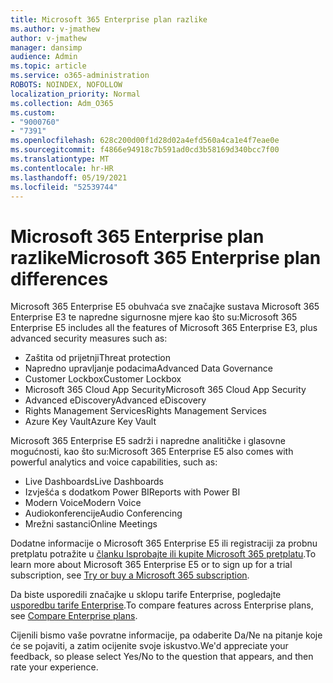 ```yaml
---
title: Microsoft 365 Enterprise plan razlike
ms.author: v-jmathew
author: v-jmathew
manager: dansimp
audience: Admin
ms.topic: article
ms.service: o365-administration
ROBOTS: NOINDEX, NOFOLLOW
localization_priority: Normal
ms.collection: Adm_O365
ms.custom:
- "9000760"
- "7391"
ms.openlocfilehash: 628c200d00f1d28d02a4efd560a4ca1e4f7eae0e
ms.sourcegitcommit: f4866e94918c7b591ad0cd3b58169d340bcc7f00
ms.translationtype: MT
ms.contentlocale: hr-HR
ms.lasthandoff: 05/19/2021
ms.locfileid: "52539744"
---
```

# <a name="microsoft-365-enterprise-plan-differences"></a><span data-ttu-id="0a10a-102">Microsoft 365 Enterprise plan razlike</span><span class="sxs-lookup"><span data-stu-id="0a10a-102">Microsoft 365 Enterprise plan differences</span></span>

<span data-ttu-id="0a10a-103">Microsoft 365 Enterprise E5 obuhvaća sve značajke sustava Microsoft 365 Enterprise E3 te napredne sigurnosne mjere kao što su:</span><span class="sxs-lookup"><span data-stu-id="0a10a-103">Microsoft 365 Enterprise E5 includes all the features of Microsoft 365 Enterprise E3, plus advanced security measures such as:</span></span>

- <span data-ttu-id="0a10a-104">Zaštita od prijetnji</span><span class="sxs-lookup"><span data-stu-id="0a10a-104">Threat protection</span></span>
- <span data-ttu-id="0a10a-105">Napredno upravljanje podacima</span><span class="sxs-lookup"><span data-stu-id="0a10a-105">Advanced Data Governance</span></span>
- <span data-ttu-id="0a10a-106">Customer Lockbox</span><span class="sxs-lookup"><span data-stu-id="0a10a-106">Customer Lockbox</span></span>
- <span data-ttu-id="0a10a-107">Microsoft 365 Cloud App Security</span><span class="sxs-lookup"><span data-stu-id="0a10a-107">Microsoft 365 Cloud App Security</span></span>
- <span data-ttu-id="0a10a-108">Advanced eDiscovery</span><span class="sxs-lookup"><span data-stu-id="0a10a-108">Advanced eDiscovery</span></span>
- <span data-ttu-id="0a10a-109">Rights Management Services</span><span class="sxs-lookup"><span data-stu-id="0a10a-109">Rights Management Services</span></span>
- <span data-ttu-id="0a10a-110">Azure Key Vault</span><span class="sxs-lookup"><span data-stu-id="0a10a-110">Azure Key Vault</span></span>

<span data-ttu-id="0a10a-111">Microsoft 365 Enterprise E5 sadrži i napredne analitičke i glasovne mogućnosti, kao što su:</span><span class="sxs-lookup"><span data-stu-id="0a10a-111">Microsoft 365 Enterprise E5 also comes with powerful analytics and voice capabilities, such as:</span></span>

- <span data-ttu-id="0a10a-112">Live Dashboards</span><span class="sxs-lookup"><span data-stu-id="0a10a-112">Live Dashboards</span></span>
- <span data-ttu-id="0a10a-113">Izvješća s dodatkom Power BI</span><span class="sxs-lookup"><span data-stu-id="0a10a-113">Reports with Power BI</span></span>
- <span data-ttu-id="0a10a-114">Modern Voice</span><span class="sxs-lookup"><span data-stu-id="0a10a-114">Modern Voice</span></span>
- <span data-ttu-id="0a10a-115">Audiokonferencije</span><span class="sxs-lookup"><span data-stu-id="0a10a-115">Audio Conferencing</span></span>
- <span data-ttu-id="0a10a-116">Mrežni sastanci</span><span class="sxs-lookup"><span data-stu-id="0a10a-116">Online Meetings</span></span>

<span data-ttu-id="0a10a-117">Dodatne informacije o Microsoft 365 Enterprise E5 ili registraciji za probnu pretplatu potražite u [članku Isprobajte ili kupite Microsoft 365 pretplatu](https://go.microsoft.com/fwlink/?linkid=2099673).</span><span class="sxs-lookup"><span data-stu-id="0a10a-117">To learn more about Microsoft 365 Enterprise E5 or to sign up for a trial subscription, see [Try or buy a Microsoft 365 subscription](https://go.microsoft.com/fwlink/?linkid=2099673).</span></span>

<span data-ttu-id="0a10a-118">Da biste usporedili značajke u sklopu tarife Enterprise, pogledajte [usporedbu tarife Enterprise](https://go.microsoft.com/fwlink/?linkid=2097200).</span><span class="sxs-lookup"><span data-stu-id="0a10a-118">To compare features across Enterprise plans, see [Compare Enterprise plans](https://go.microsoft.com/fwlink/?linkid=2097200).</span></span>

<span data-ttu-id="0a10a-119">Cijenili bismo vaše povratne informacije, pa odaberite Da/Ne na pitanje koje će se pojaviti, a zatim ocijenite svoje iskustvo.</span><span class="sxs-lookup"><span data-stu-id="0a10a-119">We'd appreciate your feedback, so please select Yes/No to the question that appears, and then rate your experience.</span></span>
